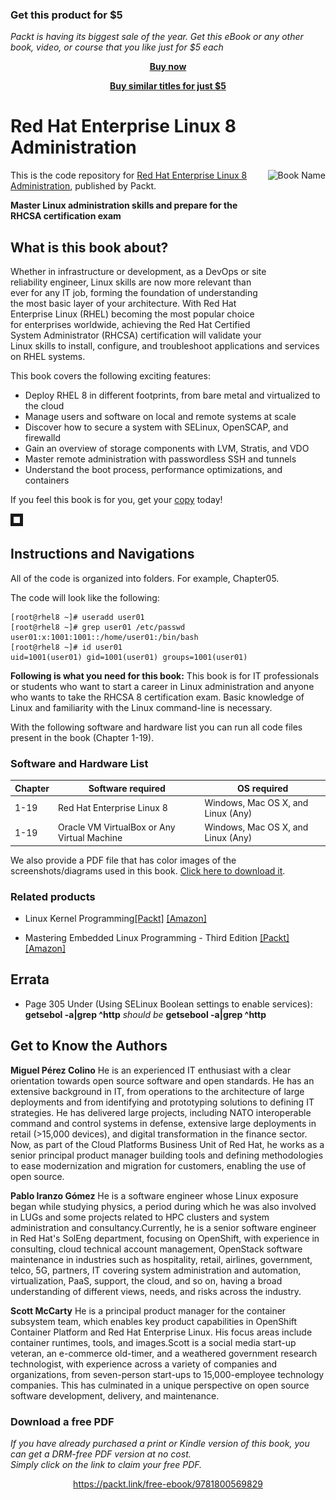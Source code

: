 
### Get this product for $5

<i>Packt is having its biggest sale of the year. Get this eBook or any other book, video, or course that you like just for $5 each</i>


<b><p align='center'>[Buy now](https://packt.link/9781800569829)</p></b>


<b><p align='center'>[Buy similar titles for just $5](https://subscription.packtpub.com/search)</p></b>


# Red Hat Enterprise Linux 8 Administration

<a href="https://www.packtpub.com/product/red-hat-enterprise-linux-8-administration/9781800569829"><img src="https://static.packt-cdn.com/products/9781800569829/cover/smaller" alt="Book Name" height="256px" align="right"></a>

This is the code repository for [Red Hat Enterprise Linux 8 Administration](https://www.packtpub.com/product/red-hat-enterprise-linux-8-administration/9781800569829), published by Packt.

**Master Linux administration skills and prepare for the RHCSA certification exam**

## What is this book about?

Whether in infrastructure or development, as a DevOps or site reliability engineer, Linux skills are now more relevant than ever for any IT job, forming the foundation of understanding the most basic layer of your architecture. With Red Hat Enterprise Linux (RHEL) becoming the most popular choice for enterprises worldwide, achieving the Red Hat Certified System Administrator (RHCSA) certification will validate your Linux skills to install, configure, and troubleshoot applications and services on RHEL systems.

This book covers the following exciting features:

- Deploy RHEL 8 in different footprints, from bare metal and virtualized to the cloud
- Manage users and software on local and remote systems at scale
- Discover how to secure a system with SELinux, OpenSCAP, and firewalld
- Gain an overview of storage components with LVM, Stratis, and VDO
- Master remote administration with passwordless SSH and tunnels
- Understand the boot process, performance optimizations, and containers

If you feel this book is for you, get your [copy](https://s.admins.guru/buyonamazon) today!

<a href="https://www.packtpub.com/?utm_source=github&utm_medium=banner&utm_campaign=GitHubBanner"><img src="https://raw.githubusercontent.com/PacktPublishing/GitHub/master/GitHub.png" alt="https://www.packtpub.com/" border="5" /></a>

## Instructions and Navigations

All of the code is organized into folders. For example, Chapter05.

The code will look like the following:

```
[root@rhel8 ~]# useradd user01
[root@rhel8 ~]# grep user01 /etc/passwd
user01:x:1001:1001::/home/user01:/bin/bash
[root@rhel8 ~]# id user01
uid=1001(user01) gid=1001(user01) groups=1001(user01)

```

**Following is what you need for this book:**
This book is for IT professionals or students who want to start a career in Linux administration and anyone who wants to take the RHCSA 8 certification exam. Basic knowledge of Linux and familiarity with the Linux command-line is necessary.

With the following software and hardware list you can run all code files present in the book (Chapter 1-19).

### Software and Hardware List

| Chapter | Software required                           | OS required                        |
| ------- | ------------------------------------------- | ---------------------------------- |
| 1-19    | Red Hat Enterprise Linux 8                  | Windows, Mac OS X, and Linux (Any) |
| 1-19    | Oracle VM VirtualBox or Any Virtual Machine | Windows, Mac OS X, and Linux (Any) |

We also provide a PDF file that has color images of the screenshots/diagrams used in this book. [Click here to download it](https://static.packt-cdn.com/downloads/9781800569829_ColorImages.pdf).

### Related products <Other books you may enjoy>

- Linux Kernel Programming[[Packt]](https://www.packtpub.com/product/linux-kernel-programming/9781789953435) [[Amazon]](https://www.amazon.com/Linux-Kernel-Development-Cookbook-programming-ebook/dp/B07RW915K4)

- Mastering Embedded Linux Programming - Third Edition [[Packt]](https://www.packtpub.com/product/mastering-embedded-linux-programming-third-edition/9781789530384) [[Amazon]](https://www.amazon.com/Mastering-Embedded-Linux-Programming-potential-ebook/dp/B07LH35XLK)

## Errata
* Page 305 Under (Using SELinux Boolean settings to enable services): **getsebol -a|grep ^http** _should be_ **getsebool -a|grep ^http**

## Get to Know the Authors

**Miguel Pérez Colino**
He is an experienced IT enthusiast with a clear orientation towards open source software and open standards. He has an extensive background in IT, from operations to the architecture of large deployments and from identifying and prototyping solutions to defining IT strategies. He has delivered large projects, including NATO interoperable command and control systems in defense, extensive large deployments in retail (>15,000 devices), and digital transformation in the finance sector. Now, as part of the Cloud Platforms Business Unit of Red Hat, he works as a senior principal product manager building tools and defining methodologies to ease modernization and migration for customers, enabling the use of open source.

**Pablo Iranzo Gómez**
He is a software engineer whose Linux exposure began while studying physics, a period during which he was also involved in LUGs and some projects related to HPC clusters and system administration and consultancy.Currently, he is a senior software engineer in Red Hat's SolEng department, focusing on OpenShift, with experience in consulting, cloud technical account management, OpenStack software maintenance in industries such as hospitality, retail, airlines, government, telco, 5G, partners, IT covering system administration and automation, virtualization, PaaS, support, the cloud, and so on, having a broad understanding of different views, needs, and risks across the industry.

**Scott McCarty**
He is a principal product manager for the container subsystem team, which enables key product capabilities in OpenShift Container Platform and Red Hat Enterprise Linux. His focus areas include container runtimes, tools, and images.Scott is a social media start-up veteran, an e-commerce old-timer, and a weathered government research technologist, with experience across a variety of companies and organizations, from seven-person start-ups to 15,000-employee technology companies. This has culminated in a unique perspective on open source software development, delivery, and maintenance.
### Download a free PDF

 <i>If you have already purchased a print or Kindle version of this book, you can get a DRM-free PDF version at no cost.<br>Simply click on the link to claim your free PDF.</i>
<p align="center"> <a href="https://packt.link/free-ebook/9781800569829">https://packt.link/free-ebook/9781800569829 </a> </p>
